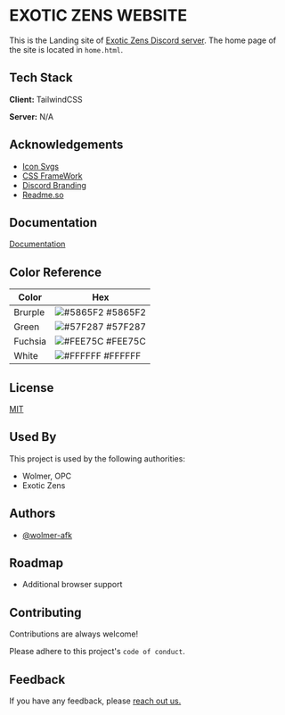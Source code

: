 
# EXOTIC ZENS WEBSITE 

This is the Landing site of [Exotic Zens Discord server](https://discord.gg/f8y9HaYpW5). The home page of the site is located in `home.html`.


## Tech Stack

**Client:** TailwindCSS

**Server:** N/A


## Acknowledgements

 - [Icon Svgs](https://heroicons.com/)
 - [CSS FrameWork](https://tailwindcss.com/)
  - [Discord Branding](https://discord.com/branding)
 - [Readme.so](https://readme.so/editor)


## Documentation

[Documentation](https://N/A)

## Color Reference

| Color             | Hex                                                                |
| ----------------- | ------------------------------------------------------------------ |
| Brurple | ![#5865F2](https://via.placeholder.com/10/5865F2?text=+) #5865F2 |
| Green | ![#57F287](https://via.placeholder.com/10/57F287?text=+) #57F287 |
| Fuchsia | ![#FEE75C](https://via.placeholder.com/10/FEE75C?text=+) #FEE75C |
| White | ![#FFFFFF](https://via.placeholder.com/10/FFFFFF?text=+) #FFFFFF |


## License

[MIT](https://choosealicense.com/licenses/mit/)


## Used By

This project is used by the following authorities:

- Wolmer, OPC
- Exotic Zens


## Authors

- [@wolmer-afk](https://www.github.com/wolmer-afk)


## Roadmap

- Additional browser support



## Contributing

Contributions are always welcome!

Please adhere to this project's `code of conduct`.


## Feedback

If you have any feedback, please [reach out us.](mailto:real.krn@outlook.com)

